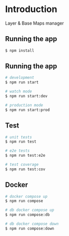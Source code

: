 # Introduction
Layer & Base Maps manager

## Running the app

```bash
$ npm install
```

## Running the app

```bash
# development
$ npm run start

# watch mode
$ npm run start:dev

# production mode
$ npm run start:prod
```

## Test

```bash
# unit tests
$ npm run test

# e2e tests
$ npm run test:e2e

# test coverage
$ npm run test:cov
```

## Docker

```bash
# docker compose up
$ npm run compose

# db docker compose up
$ npm run compose:db

# db docker compose down
$ npm run compose:down
```
